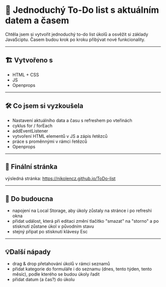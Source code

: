# 📝 Jednoduchý To-Do list s aktuálním datem a časem

Chtěla jsem si vytvořit jednoduchý to-do list úkolů a osvěžit si základy JavaSciptu. Časem budou krok po kroku přibývat nové funkcionality.


****


## 🏗️ Vytvořeno s

- HTML + CSS
- JS
- Openprops


****


## 🛠️ Co jsem si vyzkoušela

- Nastavení aktuálního data a času s refreshem po vteřinách
- cyklus for / forEach
- addEventListener
- vytvoření HTML elementů v JS a zápis řetězců
- práce s proměnnými v rámci řetězců
- Openprops


****


## 👀 Finální stránka

výsledná stránka: https://nikolencz.github.io/ToDo-list


****


## 🧭 Do budoucna

- napojení na Local Storage, aby úkoly zůstaly na stránce i po refreshi okna
- přidat událost, která při editaci změní tlačítko "smazat" na "storno" a po stisknutí zůstane úkol v původním stavu
- stejný přípat po stisknutí klávesy Esc


****


## 💡Další nápady

- drag & drop přetahování úkolů v rámci seznamů
- přidat kategorie do formuláře i do seznamu (dnes, tento týden, tento měsíc), podle kterého se budou úkoly řadit
- přidat datum (a čas?) do úkolu
